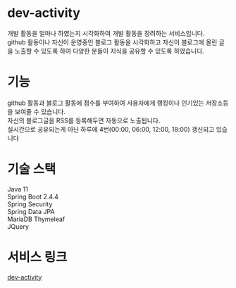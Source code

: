 # dev-activity
개발 활동을 얼마나 하였는지 시각화하여 개발 활동을 장려하는 서비스입니다.  
github 활동이나 자신이 운영중인 블로그 활동을 시각화하고 자신이 블로그에 올린 글을 노출할 수 있도록 하여 다양한 분들이 지식을 공유할 수 있도록 하였습니다.


# 기능
github 활동과 블로그 활동에 점수를 부여하여 사용자에게 랭킹이나 인기있는 저장소등을 보여줄 수 있습니다.  
자신의 블로그글을 RSS를 등록해두면 자동으로 노출됩니다.  
실시간으로 공유되는게 아닌 하루에 4번(00:00, 06:00, 12:00, 18:00) 갱신되고 있습니다 

# 기술 스택
Java 11  
Spring Boot 2.4.4  
Spring Security  
Spring Data JPA  
MariaDB
Thymeleaf  
JQuery

# 서비스 링크
[dev-activity](http://3.35.88.202:8080/)

